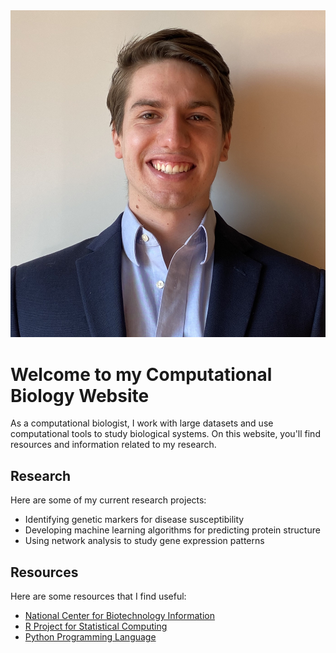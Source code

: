 <html>
  <head>
    <title>Christian D'Orgeix</title>
  </head>
  <body>
    <img src="face_photo3.jpg" alt="Italian Trulli">
    <h1>Welcome to my Computational Biology Website</h1>
    <p>As a computational biologist, I work with large datasets and use computational tools to study biological systems. On this website, you'll find resources and information related to my research.</p>
    <h2>Research</h2>
    <p>Here are some of my current research projects:</p>
    <ul>
      <li>Identifying genetic markers for disease susceptibility</li>
      <li>Developing machine learning algorithms for predicting protein structure</li>
      <li>Using network analysis to study gene expression patterns</li>
    </ul>
    <h2>Resources</h2>
    <p>Here are some resources that I find useful:</p>
    <ul>
      <li><a href="https://www.ncbi.nlm.nih.gov/">National Center for Biotechnology Information</a></li>
      <li><a href="https://www.r-project.org/">R Project for Statistical Computing</a></li>
      <li><a href="https://www.python.org/">Python Programming Language</a></li>
    </ul>
  </body>
</html>
